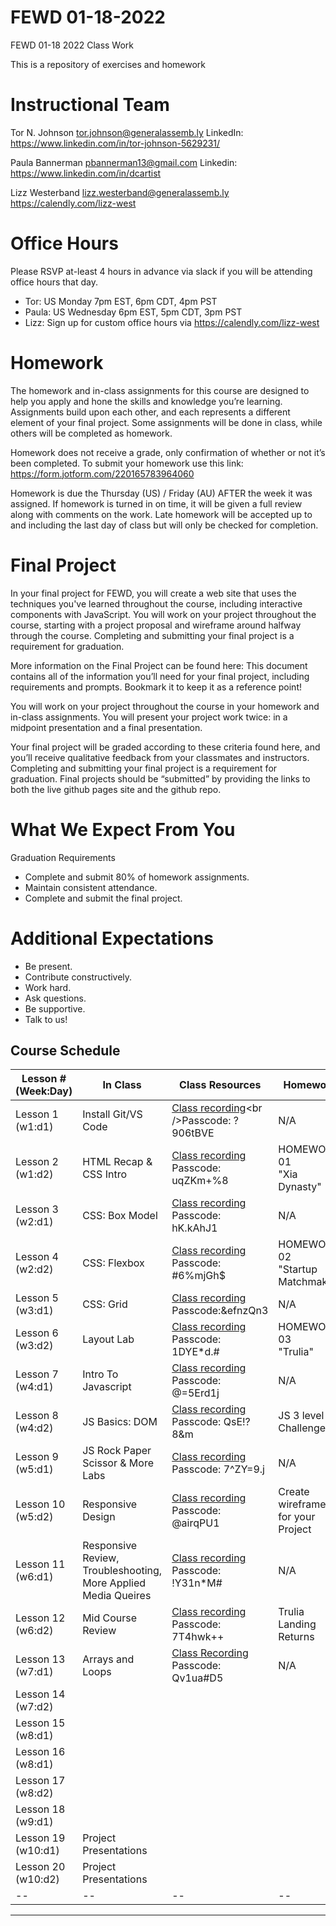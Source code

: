 # FEWD 01-18-2022
FEWD 01-18 2022 Class Work

This is a repository of exercises and homework

# Instructional Team
Tor N. Johnson
tor.johnson@generalassemb.ly
LinkedIn: https://www.linkedin.com/in/tor-johnson-5629231/

Paula Bannerman
pbannerman13@gmail.com
Linkedin: https://www.linkedin.com/in/dcartist

Lizz Westerband
lizz.westerband@generalassemb.ly
https://calendly.com/lizz-west 

# Office Hours
Please RSVP at-least 4 hours in advance via slack if you will be attending office hours that day.
* Tor:  US  Monday 7pm EST,  6pm CDT,  4pm PST
* Paula:  US  Wednesday 6pm EST,  5pm CDT,  3pm PST
* Lizz: Sign up for custom office hours via https://calendly.com/lizz-west


# Homework
The homework and in-class assignments for this course are designed to help you apply and hone the skills and knowledge you’re learning. Assignments build upon each other, and each represents a different element of your final project. Some assignments will be done in class, while others will be completed as homework.

Homework does not receive a grade, only confirmation of whether or not it’s been completed. To submit your homework use this link: https://form.jotform.com/220165783964060

Homework is due the Thursday (US) / Friday (AU) AFTER the week it was assigned.  If homework is turned in on time, it will be given a full review along with comments on the work.  Late homework will be accepted up to and including the last day of class but will only be checked for completion.


# Final Project
In your final project for FEWD, you will create a web site that uses the techniques you've learned throughout the course, including interactive components with JavaScript. You will work on your project throughout the course, starting with a project proposal and wireframe around halfway through the course. Completing and submitting your final project is a requirement for graduation. 

More information on the Final Project can be found here: This document contains all of the information you’ll need for your final project, including requirements and prompts. Bookmark it to keep it as a reference point!

You will work on your project throughout the course in your homework and in-class assignments.  You will present your project work twice: in a midpoint presentation and a final presentation. 

Your final project will be graded according to these criteria found here, and you’ll receive qualitative feedback from your classmates and instructors. Completing and submitting your final project is a requirement for graduation. Final projects should be “submitted” by providing the links to both the live github pages site and the github repo.

# What We Expect From You
Graduation Requirements
* Complete and submit 80% of homework assignments.
* Maintain consistent attendance.
* Complete and submit the final project.

# Additional Expectations
* Be present.
* Contribute constructively.
* Work hard.
* Ask questions.
* Be supportive.
* Talk to us!


<a name="Schedule"></a>
## Course Schedule

| Lesson # (Week:Day) | In Class                                                                                                                                                                                                                                                                                                                                              | Class Resources  | Homework  |
|---------------------|-------------------------------------------------------------------------------------------------------------------------------------------------------------------------------------------------------------------------------------------------------------------------------------------------------------------------------------------------------|---|---------------------------------------------------------------------------------------------------------------------------------------------------------------------------------------|
| Lesson 1 (w1:d1)    | Install Git/VS Code | [Class recording](https://generalassembly.zoom.us/rec/share/4HBWG-7sjEo7TIrgZmWQ1QA79fSflmTdrcO7HslIj-jKUGrGks5tfdqSaVILBITx.m_UqORD7EHdvApU_)<br />Passcode: ?906tBVE | N/A |
| Lesson 2 (w1:d2)    | HTML Recap &<br />CSS Intro |  [Class recording](https://generalassembly.zoom.us/rec/share/LjuhybTDMzlhzvqPq1D32zVFaVgW-fBVQ55eriOdQm87tIAHtmdcid3VgFaZhoyH.vyY7FXa2RQPTfunL)<br />Passcode: uqZKm+%8  | HOMEWORK 01<br />"Xia Dynasty"|
| Lesson 3 (w2:d1)    | CSS: Box Model | [Class recording](https://generalassembly.zoom.us/rec/share/76ug6IksF5klOJX1QfNE0tWN6qE_7ys7Cgj9s3DEzqQP6LIz3ty3ndDgmSNYL_9t.ct2mCRZaerfyzQZi)<br />Passcode: hK.kAhJ1 | N/A |
| Lesson 4 (w2:d2)    | CSS: Flexbox  |[Class recording](https://generalassembly.zoom.us/rec/share/b84438CLi5BcVJSf_z_QjHXZhk_S1XGzOsQ0mhEY8NvZ0Xrd-3AVvlE7HJ8mMTnO.Tbvln3OPabhx8o30)<br />Passcode: #6%mjGh$ | HOMEWORK 02 <br /> "Startup Matchmaker"|
| Lesson 5 (w3:d1)    | CSS: Grid  |[Class recording](https://generalassembly.zoom.us/rec/share/5hn7k_mUzQtKLjQWJjZ4SzqLc2zuvjSv816J-mgJLumY4M58k680K-VQ1sQ5rk9H.6UDg1avlEamMQNVx)<br />Passcode:&efnzQn3  | N/A|
| Lesson 6 (w3:d2)    | Layout Lab  |[Class recording](https://generalassembly.zoom.us/rec/share/oNu4-vE922YCza3KffolNiZrMR6FiL0yMby0o6f7Sj7zI2yLDUbDsBMayTGq1wY.DsAYkZWEVj7PQPNE)<br />Passcode: 1DYE*d.# | HOMEWORK 03 <br /> "Trulia" |
| Lesson 7 (w4:d1)    | Intro To Javascript  |[Class recording](https://generalassembly.zoom.us/rec/share/taf9Hd2KNif9I1Cumq3_uDsWGHocKZ_-B5QLMSEmNqdc1Ppk-ejhTPt1RMxgN59T.IuyGmQFPtcEASIKX)<br />Passcode: @=5Erd1j | N/A |
| Lesson 8 (w4:d2)    | JS Basics: DOM  |[Class recording](https://generalassembly.zoom.us/rec/share/64bWxenVgwc9Ns4w2rDOT2qdrsZSaSDXCc-zuPwcCpf4vo8qnsxGwn_iVdq5TSE.njaSbDMaeICFlFxG)<br />Passcode: QsE!?8&m | JS 3 level Challenge|
| Lesson 9 (w5:d1)    | JS Rock Paper Scissor & More Labs | [Class recording](https://generalassembly.zoom.us/rec/share/gTdyw5nI6mzSWGg9KnreoTrgGtL3KeLsp_FNJxLixKLiXHB2IYixlvyz4JO1sdxD.QhVm06WxUT6HczUn?startTime=1644966209000)<br />Passcode: 7^ZY=9.j | N/A |
| Lesson 10 (w5:d2)   | Responsive Design |   [Class recording](https://generalassembly.zoom.us/rec/share/lwNhp0TDohDu64cqNzoMP_BwH5tmYkJJwvAZXw7ZP4GkXCDg3WV4Ds7sOOAHBnbq.J_Cwnwoc2lvzwVCj?startTime=1645138966000)<br />Passcode: @airqPU1 | Create wireframes for your Project |
| Lesson 11 (w6:d1)     | Responsive Review, Troubleshooting, More Applied Media Queires |   [Class recording](https://generalassembly.zoom.us/rec/share/CqJwMYqImGP8_jG6UTSA7Qq6hu0Me52_37y2ggJ8t7BNErPN2aK7nwOLxPyvZ7Ga.5bRJBFEn97EVZL-7)<br />Passcode: !Y31n*M# | N/A |
| Lesson 12 (w6:d2)  | Mid Course Review  |[Class recording](https://generalassembly.zoom.us/rec/share/QbCbDsr2dlC89mmyRMlPNxhllzKWFrfDLsIpxYsD5mXE60x1-yLsxXtHBXcXxlU.4PBYF7Q-5nvl9Awp) <br />Passcode: 7T4hwk++ | Trulia Landing Returns |
| Lesson 13 (w7:d1)  | Arrays and Loops   |  [Class Recording](https://generalassembly.zoom.us/rec/share/CyhpZ8nwqpsztAj0oY_ZRVCYZPAPLbH3vza5IfTnPSR6LQKbzjQjcZBYLrBz8RO5.LzNL8YHyGzdIu8y1)<br /> Passcode: Qv1ua#D5 | N/A |
| Lesson 14 (w7:d2)  |  |    |    |
| Lesson 15 (w8:d1)  |   |  |   |
| Lesson 16 (w8:d1)  |   |   |   |
| Lesson 17 (w8:d2)  |  |   |  |
| Lesson 18 (w9:d1)  |  |    |  |
| Lesson 19 (w10:d1)  | Project Presentations |   |  |
| Lesson 20 (w10:d2) | Project Presentations |   |  |
| --    |  --   |  --   | -- |
---
